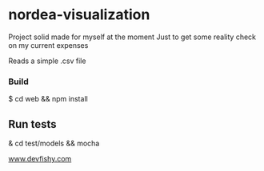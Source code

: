 nordea-visualization
====================

Project solid made for myself at the moment
Just to get some reality check on my current expenses

Reads a simple .csv file

### Build
  $ cd web && npm install
  
## Run tests
  & cd test/models && mocha

www.devfishy.com
